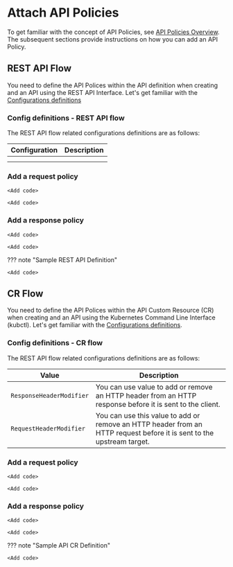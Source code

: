 # Attach API Policies

To get familiar with the concept of API Policies, see [API Policies Overview]({{base_path}}/develop-and-deploy-api/api-policies-overview). The subsequent sections provide instructions on how you can add an API Policy.

## REST API Flow

You need to define the API Polices within the API definition when creating and an API using the REST API Interface. Let's get familiar with the [Configurations definitions](#configurations-definitions---rest-api-flow)

### Config definitions - REST API flow

The REST API flow related configurations definitions are as follows:

| **Configuration**       | **Description**                                 |
|-------------------------|-------------------------------------------------|
|                         |                                                 |
|                         |                                                 |

### Add a request policy

```tab="Single Policy"
<Add code>
```

```tab="Multiple Policies"
<Add code>
```

### Add a response policy

```tab="Single Policy"
<Add code>
```

```tab="Multiple Policies"
<Add code>
```

??? note "Sample REST API Definition"

    <Add code>

## CR Flow

You need to define the API Polices within the API Custom Resource (CR) when creating and an API using the Kubernetes Command Line Interface (kubctl). Let's get familiar with the [Configurations definitions](#configurations-definitions---cr-flow).

### Config definitions - CR flow

The REST API flow related configurations definitions are as follows:

| **Value**                     | **Description**                                                                                                      |
|------------------------------ |----------------------------------------------------------------------------------------------------------------------------------------------------------------------|
| `ResponseHeaderModifier`      | You can use value to add or remove an HTTP header from an HTTP response before it is sent to the client.             |
| `RequestHeaderModifier`       | You can use this value to add or remove an HTTP header from an HTTP request before it is sent to the upstream target.             |

### Add a request policy

```tab="Single Policy"
<Add code>
```

```tab="Multiple Policies"
<Add code>
```

### Add a response policy

```tab="Single Policy"
<Add code>
```

```tab="Multiple Policies"
<Add code>
```

??? note "Sample API CR Definition"

    <Add code>
